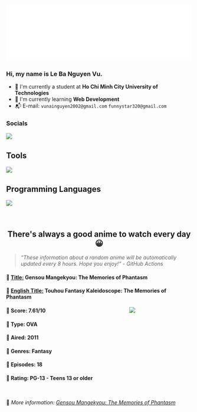 
<img src="svg/nai.svg" />

<br />

<h3>Hi, my name is <strong>Le Ba Nguyen Vu</strong>.</h3>

- 🏫 I'm currently a student at **Ho Chi Minh City University of Technologies**
- 👀 I'm currently learning **Web Development**
- 📬 E-mail: `vunainguyen2002@gmail.com` `funnystar320@gmail.com`


<h3>Socials</h3>
<a target="_blank" href="https://instagram.com/vu.le1352"><img src="https://img.shields.io/badge/Instagram-%23E4405F.svg?style=for-the-badge&logo=Instagram&logoColor=white" /></a>

<p>
  <h2>Tools</h2>
  <a href="https://skillicons.dev">
    <img src="https://skillicons.dev/icons?i=git,dotnet,mongodb,express,react,nodejs,bootstrap,tailwind,laravel,docker&theme=dark" />
  </a>

  <br />

  <h2>Programming Languages</h2>

  <a href="https://skillicons.dev">
    <img src="https://skillicons.dev/icons?i=javascript,typescript,html,css,cs,php&theme=dark" />
  </a>
</p>

<br />

<h2 align="center">There's always a good anime to watch every day 😀</h2>

<blockquote>
<i>
<q>These information about a random anime will be automatically updated every 8 hours. Hope you enjoy!</q> - GitHub Actions
</i>
</blockquote>

<h4>
  <strong>🥭 <u>Title:</u></strong> Gensou Mangekyou: The Memories of Phantasm
</h4>

<h4>🌿 <u>English Title:</u> Touhou Fantasy Kaleidoscope: The Memories of Phantasm</h4>

<img align="right" width="170" src=https://cdn.myanimelist.net/images/anime/1729/135900.jpg />

<h4>🌱 Score: 7.61/10</h4>

<h4>🌲 Type: OVA</h4>

<h4>🌴 Aired: 2011</h4>

<h4>🌵 Genres: Fantasy</h4>

<h4>🥑 Episodes: 18</h4>

<h4>🍏 Rating: PG-13 - Teens 13 or older</h4>

<br />

🍂 *More information: [Gensou Mangekyou: The Memories of Phantasm](https://myanimelist.net/anime/55315/Gensou_Mangekyou__The_Memories_of_Phantasm)*
    
